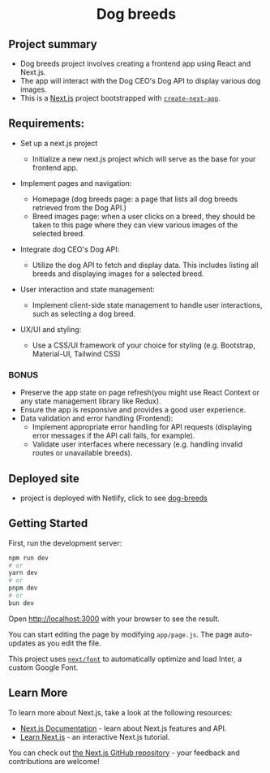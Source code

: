 <h1 align="center">Dog breeds</h1>

## Project summary

- Dog breeds project involves creating a frontend app using React and Next.js.
- The app will interact with the Dog CEO's Dog API to display various dog images.
- This is a [Next.js](https://nextjs.org/) project bootstrapped with [`create-next-app`](https://github.com/vercel/next.js/tree/canary/packages/create-next-app).

## Requirements:

- Set up a next.js project

  - Initialize a new next.js project which will serve as the base for your frontend app.

- Implement pages and navigation:

  - Homepage (dog breeds page: a page that lists all dog breeds retrieved from the Dog API.)
  - Breed images page: when a user clicks on a breed, they should be taken to this page where they can view various images of the selected breed.

- Integrate dog CEO's Dog API:

  - Utilize the dog API to fetch and display data. This includes listing all breeds and displaying images for a selected breed.

- User interaction and state management:

  - Implement client-side state management to handle user interactions, such as selecting a dog breed.

- UX/UI and styling:
  - Use a CSS/UI framework of your choice for styling (e.g. Bootstrap, Material-UI, Tailwind CSS)

### BONUS

- Preserve the app state on page refresh(you might use React Context or any state management library like Redux).
- Ensure the app is responsive and provides a good user experience.
- Data validation and error handling (Frontend):
  - Implement appropriate error handling for API requests (displaying error messages if the API call fails, for example).
  - Validate user interfaces where necessary (e.g. handling invalid routes or unavailable breeds).

## Deployed site

- project is deployed with Netlify, click to see [dog-breeds](https://dog-breeds-dzoliana.netlify.app/)

## Getting Started

First, run the development server:

```bash
npm run dev
# or
yarn dev
# or
pnpm dev
# or
bun dev
```

Open [http://localhost:3000](http://localhost:3000) with your browser to see the result.

You can start editing the page by modifying `app/page.js`. The page auto-updates as you edit the file.

This project uses [`next/font`](https://nextjs.org/docs/basic-features/font-optimization) to automatically optimize and load Inter, a custom Google Font.

## Learn More

To learn more about Next.js, take a look at the following resources:

- [Next.js Documentation](https://nextjs.org/docs) - learn about Next.js features and API.
- [Learn Next.js](https://nextjs.org/learn) - an interactive Next.js tutorial.

You can check out [the Next.js GitHub repository](https://github.com/vercel/next.js/) - your feedback and contributions are welcome!
